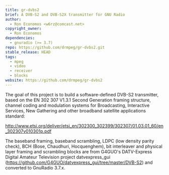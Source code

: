 ```yaml
---
title: gr-dvbs2
brief: A DVB-S2 and DVB-S2X transmitter for GNU Radio
author:
  - Ron Economos <w6rz@comcast.net>
copyright_owner:
  - Ron Economos
dependencies:
  - gnuradio (>= 3.7)
repo: https://github.com/drmpeg/gr-dvbs2.git
stable_release: HEAD
tags:
  - mpeg
  - video
  - receiver
  - blocks
website: https://github.com/drmpeg/gr-dvbs2
---
```


The goal of this project is to build a software-defined DVB-S2
transmitter, based on the EN 302 307 V1.3.1 Second Generation
framing structure, channel coding and modulation systems for
Broadcasting, Interactive Services, New Gathering and other
broadband satellite applications standard:

http://www.etsi.org/deliver/etsi_en/302300_302399/302307/01.03.01_60/en_302307v010301p.pdf

The baseband framing, baseband scrambling, LDPC (low density
parity check), BCH (Bose, Chaudhuri, Hocquenghem), bit interleaver
and physical layer framing and scrambling blocks are from G4GUO's
DATV-Express Digital Amateur Television project datvexpress_gui
(https://github.com/G4GUO/datvexpress_gui/tree/master/DVB-S2)
and converted to GnuRadio 3.7.x.
